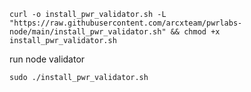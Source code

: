 ```
curl -o install_pwr_validator.sh -L "https://raw.githubusercontent.com/arcxteam/pwrlabs-node/main/install_pwr_validator.sh" && chmod +x install_pwr_validator.sh
```

run node validator

```
sudo ./install_pwr_validator.sh
```

